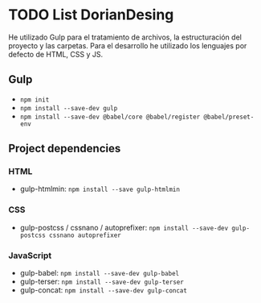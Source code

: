 # TODO List DorianDesing

He utilizado Gulp para el tratamiento de archivos, la estructuración del proyecto y las carpetas.
Para el desarrollo he utilizado los lenguajes por defecto de HTML, CSS y JS.

## Gulp

- `npm init`
- `npm install --save-dev gulp`
- `npm install --save-dev @babel/core @babel/register @babel/preset-env`

## Project dependencies

### HTML

- gulp-htmlmin:
  `npm install --save gulp-htmlmin`

### CSS

- gulp-postcss / cssnano / autoprefixer:
  `npm install --save-dev gulp-postcss cssnano autoprefixer`

### JavaScript

- gulp-babel:
  `npm install --save-dev gulp-babel`
- gulp-terser:
  `npm install --save-dev gulp-terser`
- gulp-concat:
  `npm install --save-dev gulp-concat`
